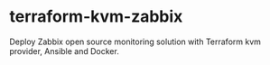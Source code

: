 # terraform-kvm-zabbix
Deploy Zabbix open source monitoring solution with Terraform kvm provider, Ansible and Docker.
